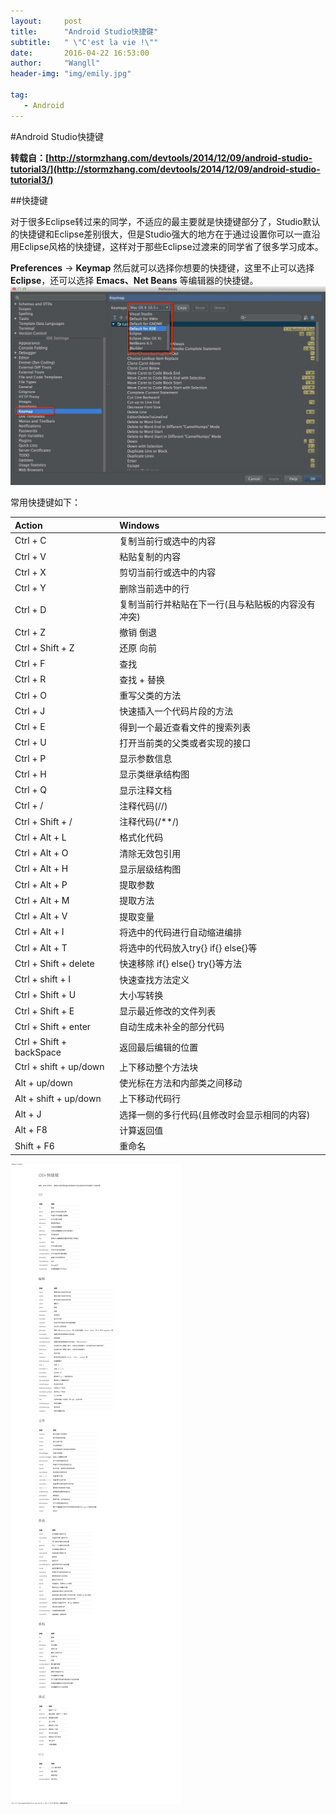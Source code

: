 ```yaml
---
layout:     post
title:      "Android Studio快捷键" 
subtitle:   " \"C'est la vie !\""
date:       2016-04-22 16:53:00
author:     "Wangll"
header-img: "img/emily.jpg"

tag:
   - Android
---    
```




#Android Studio快捷键    


**转载自：[http://stormzhang.com/devtools/2014/12/09/android-studio-tutorial3/](http://stormzhang.com/devtools/2014/12/09/android-studio-tutorial3/)**      


##快捷键

对于很多Eclipse转过来的同学，不适应的最主要就是快捷键部分了，Studio默认的快捷键和Eclipse差别很大，但是Studio强大的地方在于通过设置你可以一直沿用Eclipse风格的快捷键，这样对于那些Eclipse过渡来的同学省了很多学习成本。

**Preferences** -> **Keymap** 然后就可以选择你想要的快捷键，这里不止可以选择**Eclipse**，还可以选择 **Emacs、Net Beans** 等编辑器的快捷键。     
![img](/img/2016-4-22/054.png)    

常用快捷键如下：        

| Action             | Windows         |
| :--------          | :--------       |
| Ctrl + C           | 复制当前行或选中的内容 |
| Ctrl + V           | 粘贴复制的内容  |
| Ctrl + X           | 剪切当前行或选中的内容 |
| Ctrl + Y           | 删除当前选中的行       |
| Ctrl + D           | 复制当前行并粘贴在下一行(且与粘贴板的内容没有冲突) |
| Ctrl + Z           | 撤销 倒退       |
| Ctrl + Shift + Z   | 还原 向前       |
| Ctrl + F           | 查找            |
| Ctrl + R           | 查找 + 替换     |
| Ctrl + O           | 重写父类的方法  |
| Ctrl + J           | 快速插入一个代码片段的方法     |
| Ctrl + E           | 得到一个最近查看文件的搜索列表 |
| Ctrl + U           | 打开当前类的父类或者实现的接口 |
| Ctrl + P           | 显示参数信息    |
| Ctrl + H           | 显示类继承结构图| 
| Ctrl + Q           | 显示注释文档    |
| Ctrl + /           | 注释代码(//)    |
| Ctrl + Shift + /   | 注释代码(/**/)  |
| Ctrl + Alt + L     | 格式化代码      |
| Ctrl + Alt + O     | 清除无效包引用  |   
| Ctrl + Alt + H     | 显示层级结构图  |
| Ctrl + Alt + P     | 提取参数        |
| Ctrl + Alt + M     | 提取方法        |
| Ctrl + Alt + V     | 提取变量        |
| Ctrl + Alt + I     | 将选中的代码进行自动缩进编排        |    
| Ctrl + Alt + T     | 将选中的代码放入try{} if{} else{}等 |
| Ctrl + Shift + delete | 快速移除 if{} else{} try{}等方法 |
| Ctrl + shift + I   | 快速查找方法定义 |
| Ctrl + Shift + U   | 大小写转换       |
| Ctrl + Shift + E   | 显示最近修改的文件列表         |
| Ctrl + Shift + enter| 自动生成未补全的部分代码      |
| Ctrl + Shift + backSpace | 返回最后编辑的位置       |
| Ctrl + shift + up/down| 上下移动整个方法块          |
| Alt + up/down      | 使光标在方法和内部类之间移动   |
| Alt + shift + up/down | 上下移动代码行|
| Alt + J            | 选择一侧的多行代码(且修改时会显示相同的内容)        |
| Alt + F8           | 计算返回值       |
| Shift + F6         | 重命名           |


![img](/img/2016-4-22/055.png) 

















